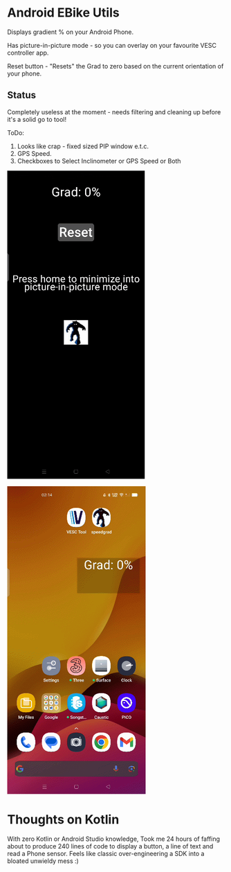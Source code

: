 # Android EBike Utils

Displays gradient % on your Android Phone.

Has picture-in-picture mode - so you can overlay on your favourite VESC controller app.

Reset button - "Resets" the Grad to zero based on the current orientation of your phone.

## Status

Completely useless at the moment - needs filtering and cleaning up before it's a solid go to tool!

ToDo:  
1) Looks like crap - fixed sized PIP window e.t.c.
2) GPS Speed.
3) Checkboxes to Select Inclinometer or GPS Speed or Both

![](./Images/App1.png)

![](./Images/App2.png)

# Thoughts on Kotlin

With zero Kotlin or Android Studio knowledge, Took me 24 hours of faffing about to produce 240 lines of code to display a button, a line of text and read a Phone sensor. Feels like classic over-engineering a SDK into a bloated unwieldy mess :)
